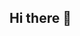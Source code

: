 ## Hi there 👋

<!--
**chrrstiang/chrrstiang** is a ✨ _special_ ✨ repository because its `README.md` (this file) appears on your GitHub profile.

Here are some ideas to get you started:

- 🔭 I’m currently working on a checklist/resourceful application aiming to make landing an internship easier for college students!
- 🌱 I’m currently learning object-oriented programming and working with APIs
- 👯 I’m looking to collaborate on an automated marketing strategy software application!
- 🤔 I’m looking for help with learning APIs, accessing libraries, and finding resources to learn more programming concepts.
- 💬 Ask me about my future startup ideas!
- 📫 How to reach me: garcia.chris@northeastern.edu
- 😄 Pronouns: He/Him
- ⚡ Fun fact: I'm a national qualifier in the USAPL for raw powerlifting!
-->
